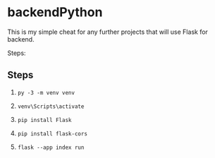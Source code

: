# backendPython

This is my simple cheat for any further projects that will use Flask for backend.

Steps:

## Steps

1. `py -3 -m venv venv`

1. `venv\Scripts\activate`

1. `pip install Flask`

1. `pip install flask-cors`

1. `flask --app index run`
